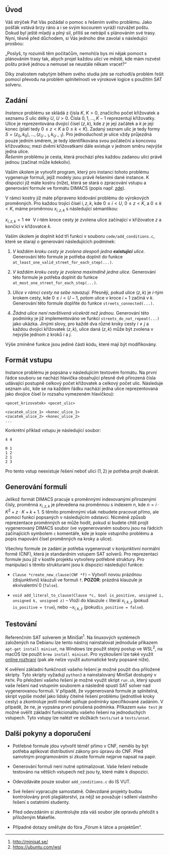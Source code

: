 Úvod
----

Váš strýček Pat Vás požádal o pomoc s řešením svého problému. Jako
pošťák vstává brzy ráno a i se svým kocourem vyráží rozvážet poštu.
Dokud byl ještě mladý a plný sil, příliš se netrápil s plánováním své
trasy. Nyní, těsně před důchodem, si Vás jednoho dne zavolal s
následující prosbou:

„Poslyš, ty rozumíš těm počítačům, nemohl/a bys mi nějak pomoct s
plánováním trasy tak, abych projel každou ulicí ve městě, kde mám
rozvést poštu právě jednou a nemusel se neustále někam vracet?“

Díky znalostem nabytým během svého studia jste se rozhodl/a problém
řešit pomocí převodu na problém splnitelnosti ve výrokové logice s
použitím SAT solveru.

Zadání
------

*Instance* problému se skládá z čísla 
<span class="math inline">*K*</span>, 
<span class="math inline">*K* &gt; 0</span>, značícího počet křižovatek a seznamu 
<span class="math inline">*S*</span> ulic délky 
<span class="math inline">*U*</span>, 
<span class="math inline">*U* &gt; 0</span>. Čísla 
<span class="math inline">0, 1, …, *K* − 1</span> reprezentují křižovatky.
Ulice je reprezentována dvojicí čísel 
<span class="math inline">(*z*, *k*)</span>, kde 
<span class="math inline">*z*</span> je její začátek a 
<span class="math inline">*k*</span> je její konec (platí tedy 
<span class="math inline">0 ≤ *z* &lt; *K*</span> a 
<span class="math inline">0 ≤ *k* &lt; *K*</span>). Zadaný seznam ulic je tedy formy 
<span class="math inline">*S* = (*z*<sub>0</sub>, *k*<sub>0</sub>), …, (*z*<sub>*U* − 1</sub>, *k*<sub>*U* − 1</sub>)</span>.
Pro jednoduchost je ulice vždy průjezdná pouze jedním směrem, je tedy
identifikována svou počáteční a koncovou křižovatkou; mezi dvěmi
křižovatkami dále existuje v jednom směru nejvýše jedna ulice.  
*Řešením* problému je cesta, která prochází přes každou zadanou ulici
právě jednou (začínat může kdekoliv).

Vaším úkolem je vytvořit program, který pro instanci tohoto problému
vygeneruje formuli, jejíž modely jsou právě řešeními dané instance. K
dispozici již máte kostru (níže), která se stará o zpracování vstupu a
generování formule ve formátu DIMACS 
(popis např. [zde](https://www.fit.vutbr.cz/study/courses/IZLO/public/sat/)).

V rámci kostry již máte připraveno kódování problému do výrokových proměnných. 
Pro každou trojici čísel 
<span class="math inline">*i*, *z*, *k*</span>, kde 
<span class="math inline">0 ≤ *i* &lt; *U*</span>, 
<span class="math inline">0 ≤ *z* &lt; *K*</span>, a 
<span class="math inline">0 ≤ *k* &lt; *K*</span>, máme proměnnou 
<span class="math inline">*x*<sub>*i*, *z*, *k*</sub></span> s následující sémantikou:  
  
<span class="math inline">*x*<sub>*i*, *z*, *k*</sub> = 1 ⇔ </span> V
<span class="math inline">*i*</span>-tém kroce cesty je zvolena ulice začínající v křižovatce 
<span class="math inline">*z*</span> a končící v křižovatce 
<span class="math inline">*k*</span>.  
  
Vaším úkolem je doplnit kód tří funkcí v souboru `code/add_conditions.c`, 
které se starají o generování následujících podmínek:

1.  *V každém kroku cesty je zvolena alespoň jedna* ***existující*** *ulice.* 
    Generování této formule je potřeba doplnit do funkce `at_least_one_valid_street_for_each_step(...)`.

2.  *V každém kroku cesty je zvolena maximálně jedna ulice.* 
    Generování této formule je potřeba doplnit do funkce `at_most_one_street_for_each_step(...)`.

3.  *Ulice v rámci cesty na sebe navazují.* Přesněji, pokud ulice 
    <span class="math inline">(*z*, *k*)</span> je 
    <span class="math inline">*i*</span>-tým krokem cesty, kde 
    <span class="math inline">0 ≤ *i* &lt; *U* − 1</span>, potom ulice v kroce
    <span class="math inline">*i* + 1</span> začíná v 
    <span class="math inline">*k*</span>. 
    Generování této formule doplňte do funkce `streets_connected(...)`.

4.  *Žádná ulice není navštívená vícekrát než jednou.* 
    Generování této podmínky je již implementováno ve funkci `streets_do_not_repeat(...)` jako ukázka. 
    Jinými slovy, pro každé dva různé kroky cesty 
    <span class="math inline">*i* ≠ *j*</span> a každou dvojici křižovatek 
    <span class="math inline">(*z*, *k*)</span>, ulice daná 
    <span class="math inline">(*z*, *k*)</span> může být zvolena v nejvýše jednom z kroků 
    <span class="math inline">*i*</span> a 
    <span class="math inline">*j*</span>.

Výše zmíněné funkce jsou jediné části kódu, které mají být modifikovány.

Formát vstupu
-------------

Instance problému je popsána v následujícím textovém formátu. Na první
řádce souboru se nachází hlavička obsahující přesně dvě přirozená čísla
udávající postupně celkový počet křižovatek a celkový počet ulic.
Následuje seznam ulic, kde se na každém řádku nachází jedna ulice
reprezentovaná jako dvojice čísel (v rozsahu vymezeném hlavičkou):

    <pocet_krizovatek> <pocet_ulic>

    <zacatek_ulice_1> <konec_ulice_1>
    <zacatek_ulice_2> <konec_ulice_2>
    ...

Konkrétní příklad vstupu je následující soubor:

    4 4

    0 1
    1 2
    2 1
    2 3

Pro tento vstup neexistuje řešení neboť ulici 
<span class="math inline">(1, 2)</span> je potřeba projít dvakrát.

Generování formulí
------------------

Jelikož formát DIMACS pracuje s proměnnými indexovanými přirozenými čísly, proměnná 
<span class="math inline">*x*<sub>*i*, *z*, *k*</sub></span> je převedena na proměnnou s indexem 
<span class="math inline">*n*</span>, kde 
<span class="math inline">*n* = *i* ⋅ *K*<sup>2</sup> + *z* ⋅ *K* + *k* + 1</span>.
S těmito proměnnými však nebudete pracovat přímo, ale pomocí funkcí
popsaných v následujícím odstavci. Nicméně způsob reprezentace
proměnných se může hodit, pokud si budete chtít projít vygenerovaný
DIMACS soubor (ve vygenerovaném souboru jsou na řádcích začínajících
symbolem `c` komentáře, kde je kopie vstupního problému a popis mapování
čísel proměnných na kroky a ulice).

Všechny formule ze zadání je potřeba vygenerovat v konjunktivní normální
formě (CNF), která je standardním vstupem SAT solverů. Pro reprezentaci
formule jsou již v kostře projektu vytvořeny potřebné struktury. Pro
manipulaci s těmito strukturami jsou k dispozici následující funkce:

-   `Clause *create_new_clause(CNF *f)` 
    – Vytvoří novou prázdnou (disjunktivní) klauzuli ve formuli `f`. **POZOR**: prázdná klauzule je ekvivalentní 0 (`false`).

-   `void add_literal_to_clause(Clause *c, bool is_positive, unsigned i, unsigned k, unsigned z)`
    – Vloží do klauzule `c` literál 
    <span class="math inline">*x*<sub>*i*, *k*, *z*</sub></span> (pokud `is_positive = true`), nebo 
    <span class="math inline">¬*x*<sub>*i*, *k*, *z*</sub></span> (pokud`is_positive = false`).

Testování
---------

Referenčním SAT solverem je
MiniSat<sup>1</sup>.
Na linuxových systémech založených na Debianu lze tento nástroj
nainstalovat jednoduše příkazem `apt-get install minisat`, na Windows
lze použít stejný postup ve
WSL<sup>2</sup>,
na macOS lze použít `brew install minisat`. Pro vyzkoušení lze také
využít [online
rozhraní](https://www.fit.vutbr.cz/study/courses/IZLO/public/sat/) (pak
ale nelze využít automatické testy popsané níže).

K ověření základní funkčnosti vašeho řešení je možné použít dva
přiložené skripty. Tyto skripty vyžadují `python3` a nainstalovaný
MiniSat dostupný v `PATH`. Po přeložení vašeho řešení je možné využít
skript `run.sh`, který spustí vaše řešení nad vstupním souborem a
následně spustí SAT solver nad vygenerovanou formulí. V případě, že
vygenerovaná formule je splnitelná, skript vypíše model jako lidsky
čitelné řešení problému (jednotlivé kroky cesty) a zkontroluje jestli
model splňuje podmínky specifikované zadáním. V případě, že ne, je
vypsána první porušená podmínka. Příkazem `make test` je možné ověřit
základní funkcionalitu vašeho řešení na jednoduchých vstupech. Tyto
vstupy lze nalézt ve složkách `tests/sat` a `tests/unsat`.

Další pokyny a doporučení
-------------------------

-   Potřebné formule jdou vytvořit téměř přímo v CNF, nemělo by být
    potřeba aplikovat distributivní zákony pro úpravu do CNF. Před
    samotným programováním si zkuste formule nejprve napsat na papír.

-   Generování formulí není nutné optimalizovat. Vaše řešení nebude
    testováno na větších vstupech než jsou ty, které máte k dispozici.

-   Odevzdáváte pouze soubor `add_conditions.c` do IS VUT.

-   Své řešení vypracujte samostatně. Odevzdané projekty budou
    kontrolovány proti plagiátorství, za nějž se považuje i sdílení
    vlastního řešení s ostatními studenty.

-   Před odevzdáním si zkontrolujte zda váš soubor jde opravdu přeložit
    s přiloženým Makefile.

-   Případné dotazy směřujte do fóra „Fórum k látce a projektům“.

------------------------------------------------------------------------

1.  http://minisat.se/
2.  https://ubuntu.com/wsl
